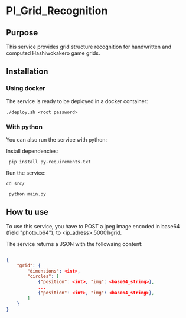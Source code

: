 
  

# PI_Grid_Recognition

  

## Purpose

  

This service provides grid structure recognition for handwritten and computed Hashiwokakero game grids.

  

  

## Installation

  

### Using docker

The service is ready to be deployed in a docker container:

  

``` ./deploy.sh <root password> ```

  

  

### With python

You can also run the service with python:

Install dependencies:

``` pip install py-requirements.txt```

Run the service:

``` cd src/ ```

``` python main.py```

## How tu use

To use this service, you have to POST a jpeg image encoded in base64 (field "photo_b64"), to <ip_adress>:50001/grid.

The service returns a JSON with the followaing content:

```json

{
	"grid": {
		"dimensions": <int>,
		"circles": [
			{"position": <int>, "img": <base64_string>},
			...
			{"position": <int>, "img": <base64_string>},
		]
	}
}

```
